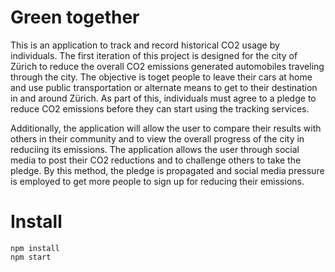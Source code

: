 # Green together

This is an application to track and record historical CO2 usage by individuals. The first iteration of this project is
designed for the city of Zürich to reduce the overall CO2 emissions generated automobiles traveling through the city.
The objective is toget people to leave their cars at home and use public transportation or alternate means to get to
their destination in and around Zürich. As part of this, individuals must agree to a pledge to reduce CO2 emissions before
they can start using the tracking services.

Additionally, the application will allow the user to compare their results with others in their community and to view the
overall progress of the city in reduciing its emissions. The application allows the user through social media to post their
CO2 reductions and to challenge others to take the pledge. By this method, the pledge is propagated and social media
pressure is employed to get more people to sign up for reducing their emissions.

# Install

```
npm install
npm start
```
